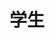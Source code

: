 ---
page_id: students
layout: profiles
permalink: /students/
title: 学生
description:
nav: false
nav_order: 3

profiles:
  # if you want to include more than one profile, just replicate the following block
  # and create one content file for each profile inside _pages/


  - align: left
    image: fujiangliang.jpg
    content: about_fujiangliang.md
    image_circular: false # crops the image to make it circular
    more_info: 

  - align: left
    image: caoyong.jpg
    content: about_caoyong.md
    image_circular: false # crops the image to make it circular
    more_info: 

  - align: left
    image: weixiaofang.jpg
    content: about_weixiaofang.md
    image_circular: false # crops the image to make it circular
    more_info: 

  - align: left
    image: liuwan.jpg
    content: about_liuwan.md
    image_circular: false # crops the image to make it circular
    more_info: 

  - align: left
    image: shaozhiming_pic.jpg
    content: about_shaozhiming.md
    image_circular: false # crops the image to make it circular
    more_info: 

  - align: left
    image: songfei.jpg
    content: about_songfei.md
    image_circular: false # crops the image to make it circular
    more_info: 

  - align: left
    image: leishuqi.jpg
    content: about_leishuqi.md
    image_circular: false # crops the image to make it circular
    more_info: 

  - align: left
    image: zhouzhijie.jpg
    content: about_zhouzhijie.md
    image_circular: false # crops the image to make it circular
    more_info: 

  - align: left
    image: duanshiyang.jpg
    content: about_duanshiyang.md
    image_circular: false # crops the image to make it circular
    more_info: 

  - align: left
    image: chenzheng.jpg
    content: about_chenzheng.md
    image_circular: false # crops the image to make it circular
    more_info: 

  - align: left
    image: wangwei.jpg
    content: about_wangwei.md
    image_circular: false # crops the image to make it circular
    more_info: 

  - align: left
    image: yangbo.jpg
    content: about_yangbo.md
    image_circular: false # crops the image to make it circular
    more_info: 

  - align: left
    image: shenaowei.jpg
    content: about_shenaowei.md
    image_circular: false # crops the image to make it circular
    more_info: 

  - align: left
    image: miaoshu.jpg
    content: about_miaoshu.md
    image_circular: false # crops the image to make it circular
    more_info: 

  - align: left
    image: lvgaoyang.jpg
    content: about_lvgaoyang.md
    image_circular: false # crops the image to make it circular
    more_info: 

  - align: left
    image: renzhifei.jpg
    content: about_renzhifei.md
    image_circular: false # crops the image to make it circular
    more_info: 

  - align: left
    image: wangzhichao.jpg
    content: about_wangzhichao.md
    image_circular: false # crops the image to make it circular
    more_info: 

  - align: left
    image: zhoushan.jpg
    content: about_zhoushan.md
    image_circular: false # crops the image to make it circular
    more_info: 
---